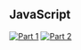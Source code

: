 ## JavaScript
[![Part 1](https://img.shields.io/badge/Part%201-0.087ms-informational)](https://adventofcode.com/2022/)
[![Part 2](https://img.shields.io/badge/Part%202-0.125ms-informational)](https://adventofcode.com/2022/)